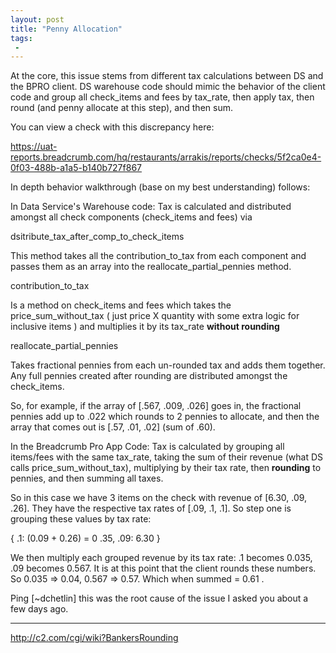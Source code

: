 ```yaml
---
layout: post
title: "Penny Allocation"
tags:
 -
---
```


At the core, this issue stems from different tax calculations between DS and the BPRO client. DS warehouse code should mimic the behavior of the client code and group all check_items and fees by tax_rate, then apply tax, then round (and penny allocate at this step), and then sum.

You can view a check with this discrepancy here:

https://uat-reports.breadcrumb.com/hq/restaurants/arrakis/reports/checks/5f2ca0e4-0f03-488b-a1a5-b140b727f867

In depth behavior walkthrough (base on my best understanding) follows:

In Data Service's Warehouse code:
Tax is calculated and distributed amongst all check components (check_items and fees) via

dsitribute_tax_after_comp_to_check_items

This method takes all the contribution_to_tax from each component and passes them as an array into the reallocate_partial_pennies method.

contribution_to_tax

Is a method on check_items and fees which takes the price_sum_without_tax ( just price X quantity with some extra logic for inclusive items ) and multiplies it by its tax_rate **without rounding**

reallocate_partial_pennies

Takes fractional pennies from each un-rounded tax and adds them together. Any full pennies created after rounding are distributed amongst the check_items.

So, for example, if the array of [.567, .009, .026] goes in, the fractional pennies add up to .022 which rounds to 2 pennies to allocate, and then  the array that comes out is [.57, .01, .02] (sum of .60).

In the Breadcrumb Pro App Code:
Tax is calculated by grouping all items/fees with the same tax_rate, taking the sum of their revenue (what DS calls price_sum_without_tax), multiplying by their tax rate, then **rounding** to pennies, and then summing all taxes.

So in this case we have 3 items on the check with revenue of [6.30, .09, .26]. They have the respective tax rates of [.09, .1, .1]. So step one is grouping these values by tax rate:

{
     .1: (0.09 + 0.26) = 0 .35,
    .09: 6.30
}

We then multiply each grouped revenue by its tax rate: .1 becomes 0.035, .09 becomes 0.567. It is at this point that the client rounds these numbers. So 0.035 => 0.04, 0.567 => 0.57. Which when summed = 0.61 .

Ping [~dchetlin] this was the root cause of the issue I asked you about a few days ago.




---


http://c2.com/cgi/wiki?BankersRounding
